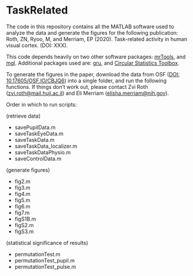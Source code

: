 # TaskRelated

The code in this repository contains all the MATLAB software used to analyze the data and generate the figures for the following publication: 
Roth, ZN, Ryoo, M, and Merriam, EP (2020). Task-related activity in human visual cortex. (DOI: XXX).

This code depends heavily on two other software packages: [mrTools](https://github.com/justingardner/mrTools), and [mgl](https://github.com/justingardner/mgl).
Additional packages used are: [gru](https://github.com/justingardner/gru), 
and [Circular Statistics Toolbox](https://www.mathworks.com/matlabcentral/fileexchange/10676-circular-statistics-toolbox-directional-statistics).

To generate the figures in the paper, download the data from OSF ([DOI: 10.17605/OSF.IO/CBJQ6](https://doi.org/10.17605/osf.io/cbjq6)) into a single folder, and run the following functions. 
If things don’t work out, please contact Zvi Roth ([zvi.roth@mail.huji.ac.il](mailto:zvi.roth@mail.huji.ac.il)) and Eli Merriam ([elisha.merriam@nih.gov](mailto:elisha.merriam@nih.gov)).

Order in which to run scripts:

(retrieve data)
* savePupilData.m
* saveTaskEyeData.m
* saveTaskData.m
* saveTaskData_localizer.m
* saveTaskDataPhysio.m
* saveControlData.m

(generate figures)
* fig2.m
* fig3.m
* fig4.m 
* fig5.m
* fig6.m
* fig7.m
* figS1B.m
* figS2.m
* figS3.m

(statistical significance of results)
* permutationTest.m
* permutationTest_pupil.m
* permutationTest_pulse.m
